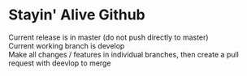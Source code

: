 # Stayin' Alive Github
Current release is in master (do not push directly to master)<br />
Current working branch is develop<br />
Make all changes / features in individual branches, then create a pull request with deevlop to merge<br />
